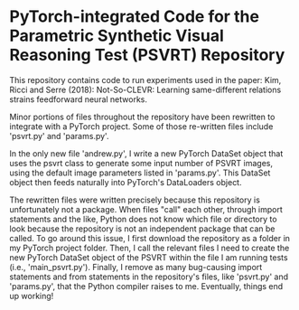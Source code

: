 # PyTorch-integrated Code for the Parametric Synthetic Visual Reasoning Test (PSVRT) Repository

This repository contains code to run experiments used in the paper: Kim, Ricci and Serre (2018): Not-So-CLEVR: Learning same-different relations strains feedforward neural networks.

Minor portions of files throughout the repository have been rewritten to integrate with a PyTorch project. Some of those re-written files include 'psvrt.py' and 'params.py'.

In the only new file 'andrew.py', I write a new PyTorch DataSet object that uses the psvrt class to generate some input number of PSVRT images, using the default image parameters listed in 'params.py'. This DataSet object then feeds naturally into PyTorch's DataLoaders object.

The rewritten files were written precisely because this repository is unfortunately not a package. When files "call" each other, through import statements and the like, Python does not know which file or directory to look because the repository is not an independent package that can be called. To go around this issue, I first download the repository as a folder in my PyTorch project folder. Then, I call the relevant files I need to create the new PyTorch DataSet object of the PSVRT within the file I am running tests (i.e., 'main_psvrt.py'). Finally, I remove as many bug-causing import statements and from statements in the repository's files, like 'psvrt.py' and 'params.py', that the Python compiler raises to me. Eventually, things end up working!
